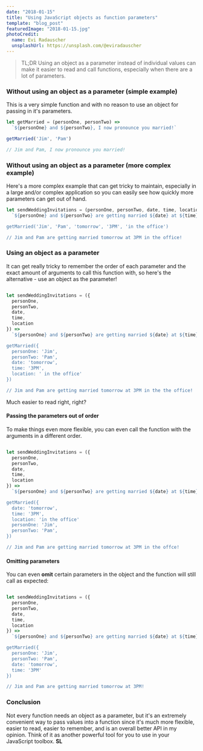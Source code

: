 ```yaml
---
date: "2018-01-15"
title: "Using JavaScript objects as function parameters"
template: "blog_post"
featuredImage: "2018-01-15.jpg"
photoCredit:
  name: Evi Radauscher
  unsplashUrl: https://unsplash.com/@eviradauscher
---
```


> TL;DR Using an object as a parameter instead of individual values can make it easier to read and call functions, especially when there are a lot of parameters.

### Without using an object as a parameter (simple example)

This is a very simple function and with no reason to use an object for passing in it's parameters.

```javascript
let getMarried = (personOne, personTwo) => 
  `${personOne} and ${personTwo}, I now pronounce you married!`

getMarried('Jim', 'Pam')  

// Jim and Pam, I now pronounce you married!
```

### Without using an object as a parameter (more complex example)

Here's a more complex example that can get tricky to maintain, especially in a large and/or complex application so you can easily see how quickly more parameters can get out of hand.

```javascript
let sendWeddingInvitations = (personOne, personTwo, date, time, location) => 
  `${personOne} and ${personTwo} are getting married ${date} at ${time} ${location}!

getMarried('Jim', 'Pam', 'tomorrow', '3PM', 'in the office') 

// Jim and Pam are getting married tomorrow at 3PM in the office!
```

### Using an object as a parameter

It can get really tricky to remember the order of each parameter and the exact amount of arguments to call this function with, so here's the alternative - use an object as the parameter!

```javascript

let sendWeddingInvitations = ({
  personOne, 
  personTwo, 
  date, 
  time, 
  location
}) => 
  `${personOne} and ${personTwo} are getting married ${date} at ${time} ${location}!

getMarried({
  personOne: 'Jim', 
  personTwo: 'Pam', 
  date: 'tomorrow', 
  time: '3PM', 
  location: ' in the office'
}) 

// Jim and Pam are getting married tomorrow at 3PM in the the office!
```

Much easier to read right, right? 

#### Passing the parameters out of order
To make things even more flexible, you can even call the function with the arguments in a different order. 

```javascript

let sendWeddingInvitations = ({
  personOne, 
  personTwo, 
  date, 
  time, 
  location
}) => 
  `${personOne} and ${personTwo} are getting married ${date} at ${time} ${location}!

getMarried({
  date: 'tomorrow', 
  time: '3PM', 
  location: 'in the office'
  personOne: 'Jim', 
  personTwo: 'Pam', 
}) 

// Jim and Pam are getting married tomorrow at 3PM in the offce!
```

#### Omitting parameters
You can even **omit** certain parameters in the object and the function will still call as expected:

```javascript

let sendWeddingInvitations = ({
  personOne, 
  personTwo, 
  date, 
  time, 
  location
}) => 
  `${personOne} and ${personTwo} are getting married ${date} at ${time} ${location}!

getMarried({
  personOne: 'Jim', 
  personTwo: 'Pam', 
  date: 'tomorrow', 
  time: '3PM' 
}) 

// Jim and Pam are getting married tomorrow at 3PM!
```

### Conclusion

Not every function needs an object as a parameter, but it's an extremely convenient way to pass values into a function since it's much more flexible, easier to read, easier to remember, and is an overall better API in my opinion. Think of it as another powerful tool for you to use in your JavaScript toolbox. **SL**
